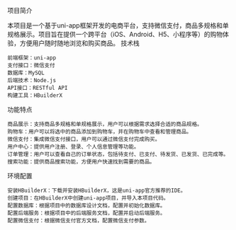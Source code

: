 项目简介

本项目是一个基于uni-app框架开发的电商平台，支持微信支付，商品多规格和单规格展示。项目旨在提供一个跨平台（iOS、Android、H5、小程序等）的购物体验，方便用户随时随地浏览和购买商品。
技术栈

    前端框架：uni-app
    支付接口：微信支付
    数据库：MySQL
    后端技术：Node.js
    API接口：RESTful API
    构建工具：HBuilderX

功能特点

    商品展示：支持商品多规格和单规格展示，用户可以根据需求选择合适的商品规格。
    购物车：用户可以将选中的商品添加到购物车，并在购物车中查看和管理商品。
    微信支付：集成微信支付接口，用户可以通过微信支付完成购买。
    用户中心：提供用户注册、登录、个人信息管理等功能。
    订单管理：用户可以查看自己的订单状态，包括待支付、已支付、待发货、已发货、已完成等。
    搜索功能：提供商品搜索功能，方便用户快速找到需要的商品。

环境配置

    安装HBuilderX：下载并安装HBuilderX，这是uni-app官方推荐的IDE。
    创建项目：在HBuilderX中创建uni-app项目，并导入本项目代码。
    配置数据库：根据项目中的数据库设计文档，配置并初始化数据库。
    配置后端服务：根据项目中的后端服务文档，配置并启动后端服务。
    配置微信支付：根据微信支付官方文档，配置微信支付参数。

